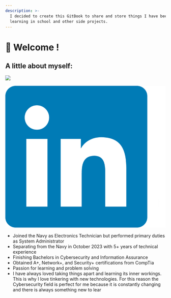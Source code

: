 ```yaml
---
description: >-
  I decided to create this GitBook to share and store things I have been
  learning in school and other side projects.
---
```


# 👋 Welcome !

## A little about myself:

![](<.gitbook/assets/Untitled (800 × 800 px) (1).png>)

[<img src=".gitbook/assets/linkedin-logo-png-2026.png" alt="" data-size="line">](https://www.linkedin.com/in/denis-cabrera/)


* Joined the Navy as Electronics Technician but performed primary duties as System Administrator
* Separating from the Navy in October 2023 with 5+ years of technical experience
* Finishing Bachelors in Cybersecurity and Information Assurance
* Obtained A+, Network+, and Security+ certifications from CompTia
* Passion for learning and problem solving
* I have always loved taking things apart and learning its inner workings. This is why I love tinkering with new technologies. For this reason the Cybersecurity field is perfect for me because it is constantly changing and there is always something new to lear



